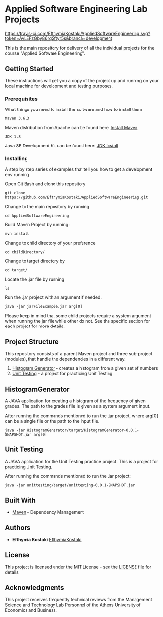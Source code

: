 # Applied Software Engineering Lab Projects

https://travis-ci.com/EfthymiaKostaki/AppliedSoftwareEngineering.svg?token=AvLEFzGby86rqSftyr5s&branch=development

This is the main repository for delivery of all the individual projects for the course "Applied Software Engineering".

## Getting Started

These instructions will get you a copy of the project up and running on your local machine for development and testing purposes. 

### Prerequisites

What things you need to install the software and how to install them

```
Maven 3.6.3
```
Maven distribution from Apache can be found here: [Install Maven](https://maven.apache.org/install.html)

```
JDK 1.8
```
Java SE Development Kit can be found here: [JDK Install](https://www.oracle.com/java/technologies/javase-downloads.html)

### Installing

A step by step series of examples that tell you how to get a development env running

Open Git Bash and clone this repository

```
git clone https://github.com/EfthymiaKostaki/AppliedSoftwareEngineering.git
```

Change to the main repository by running

```
cd AppliedSoftwareEngineering
```

Build Maven Project by running:

```
mvn install
```

Change to child directory of your preference

```
cd childDirectory/
```

Change to target directory by

```
cd target/
```

Locate the .jar file by running

```
ls
```

Run the .jar project with an argument if needed.

```
java -jar jarFileExample.jar arg[0]

```

Please keep in mind that some child projects require a system argument when running the jar file while other do not. See the specific section for each project for more details.

## Project Structure

This repository consists of a parent Maven project and three sub-project (modules), that handle the dependencies in a different way.

1) [Histogram Generator](HistogramGenerator) - creates a histogram from a given set of numbers
2) [Unit Testing](unittesting) - a project for practicing Unit Testing

## HistogramGenerator

A JAVA application for creating a histogram of the frequency of given grades. The path to the grades file is given as a system argument input.

After running the commands mentioned to run the .jar project, where arg[0] can be a single file or the path to the input file.

```
java -jar HistogramGenerator/target/HistogramGenerator-0.0.1-SNAPSHOT.jar arg[0]
```

## Unit Testing

A JAVA application for the Unit Testing practice project. This is a project for practicing Unit Testing.

After running the commands mentioned to run the .jar project: 

```
java -jar unittesting/target/unittesting-0.0.1-SNAPSHOT.jar 
```

## Built With

* [Maven](https://maven.apache.org/) - Dependency Management

## Authors

* **Efthymia Kostaki** [EfthymiaKostaki](https://github.com/EfthymiaKostaki)

## License

This project is licensed under the MIT License - see the [LICENSE](LICENSE) file for details

## Acknowledgments
This project receives frequently technical reviews from the Management Science and Technology Lab Personnel of the Athens University of Economics and Business.
